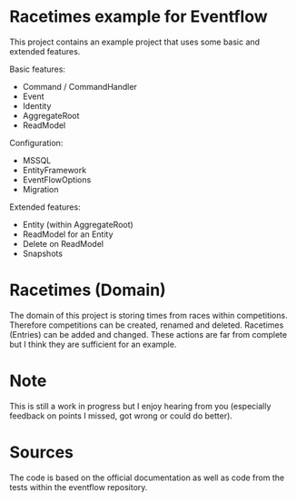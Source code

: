 # Racetimes example for Eventflow

This project contains an example project that uses some basic and extended features.

Basic features:
- Command / CommandHandler
- Event
- Identity
- AggregateRoot
- ReadModel

Configuration:
- MSSQL
- EntityFramework
- EventFlowOptions
- Migration

Extended features:
- Entity (within AggregateRoot)
- ReadModel for an Entity
- Delete on ReadModel
- Snapshots

# Racetimes (Domain)

The domain of this project is storing times from races within competitions. Therefore competitions can be created, renamed and deleted. Racetimes (Entries) can be added and changed. These actions are far from complete but I think they are sufficient for an example.

# Note

This is still a work in progress but I enjoy hearing from you (especially feedback on points I missed, got wrong or could do better).

# Sources

The code is based on the official documentation as well as code from the tests within the eventflow repository.
